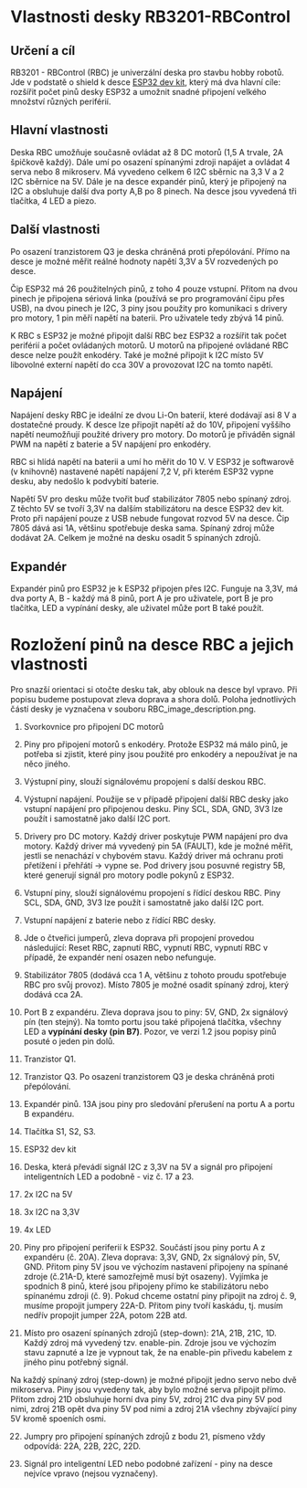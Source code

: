 # Vlastnosti desky RB3201-RBControl

## Určení a cíl

RB3201 - RBControl (RBC) je univerzální deska pro stavbu hobby robotů. Jde v podstatě o shield k desce 
 [ESP32 dev kit](https://www.espressif.com/en/products/hardware/esp32-devkitc/overview), který má dva hlavní cíle: rozšířit počet pinů desky ESP32 a umožnit snadné připojení velkého množství různých periférií. 

## Hlavní vlastnosti 

Deska RBC umožňuje současně ovládat až 8 DC motorů (1,5 A trvale, 2A špičkově každý). Dále umí po osazení spínanými zdroji napájet a ovládat 4 serva nebo 8 mikroserv. Má vyvedeno celkem 6 I2C sběrnic na 3,3 V a 2 I2C sběrnice na 5V. Dále je na desce expandér pinů, který je připojený na I2C a obsluhuje další dva porty A,B po 8 pinech. Na desce jsou vyvedená tři tlačítka, 4 LED a piezo. 

## Další vlastnosti 

Po osazení tranzistorem Q3 je deska chráněná proti přepólování. Přímo na desce je možné měřit reálné hodnoty napětí 3,3V a
5V rozvedených po desce. 

Čip ESP32 má 26 použitelných pinů, z toho 4 pouze vstupní. Přitom na dvou pinech je připojena sériová linka (používá se pro programování čipu přes USB), na dvou pinech je I2C, 3 piny jsou použity pro komunikaci s drivery pro motory, 1 pin měří napětí na baterii. Pro uživatele tedy zbývá 14 pinů. 

K RBC s ESP32 je možné připojit další RBC bez ESP32 a rozšířit tak počet periférií a počet ovládaných motorů. U motorů na připojené ovládané RBC desce nelze použít enkodéry. Také je možné připojit k I2C místo 5V libovolné externí napětí do cca 30V  a provozovat I2C na tomto napětí. 

## Napájení

Napájení desky RBC je ideální ze dvou Li-On baterií, které dodávají asi 8 V a dostatečné proudy. K desce lze připojit napětí až do 10V, připojení vyššího napětí neumožňují použité drivery pro motory. Do motorů je přiváděn signál PWM na napětí z baterie a 5V napájení pro enkodéry.  

RBC si hlídá napětí na baterii a umí ho měřit do 10 V. 
V ESP32 je softwarově (v knihovně) nastavené napětí napájení 7,2 V, při kterém ESP32 vypne desku, aby nedošlo k podvybití baterie.  

Napětí 5V pro desku může tvořit buď stabilizátor 7805 nebo spínaný zdroj.  
Z těchto 5V se tvoří 3,3V na dalším stabilizátoru na desce ESP32 dev kit. Proto při napájení pouze z USB nebude fungovat rozvod 5V na desce. 
Čip 7805 dává asi 1A, většinu spotřebuje deska sama. Spínaný zdroj může dodávat 2A. Celkem je možné na desku osadit 5 spínaných zdrojů.   


## Expandér

Expandér pinů pro ESP32 je k ESP32 připojen přes I2C. Funguje na 3,3V, má dva porty A, B - každý má 8 pinů, port A je pro uživatele, port B je pro tlačítka, LED a vypínání desky, ale uživatel může port B také použít.


# Rozložení pinů na desce RBC a jejich vlastnosti

Pro snazší orientaci si otočte desku tak, aby oblouk na desce byl vpravo. 
Při popisu budeme postupovat zleva doprava a shora dolů. Poloha jednotlivých částí desky je vyznačena v souboru RBC_image_description.png.

1. Svorkovnice pro připojení DC motorů 

2. Piny pro připojení motorů s enkodéry. Protože ESP32 má málo pinů, je potřeba si zjistit, které piny jsou použité pro enkodéry a nepoužívat je na něco jiného. 

3. Výstupní piny, slouží signálovému propojení s další deskou RBC. 

4. Výstupní napájení. Použije se v případě připojení další RBC desky jako vstupní napájení pro připojenou desku. 
 Piny SCL, SDA, GND, 3V3 lze použít i samostatně jako další I2C port.
 
5. Drivery pro DC motory. Každý driver poskytuje PWM napájení pro dva motory. Každý driver má vyvedený pin 5A (FAULT), 
kde je možné měřit, jestli se nenachází v chybovém stavu. Každý driver má ochranu proti přetížení i přehřátí -> vypne se. 
Pod drivery jsou posuvné registry 5B, které generují signál pro motory podle pokynů z ESP32.

6. Vstupní piny, slouží signálovému propojení s řídící deskou RBC. 
  Piny SCL, SDA, GND, 3V3 lze použít i samostatně jako další I2C port.

7. Vstupní napájení z baterie nebo z řídící RBC desky. 

8. Jde o čtveřici jumperů, zleva doprava při propojení provedou následující: Reset RBC, zapnutí RBC, vypnutí RBC, vypnutí RBC v případě, že expandér není osazen nebo nefunguje.  

9. Stabilizátor 7805 (dodává cca 1 A, většinu z tohoto proudu spotřebuje RBC pro svůj provoz). Místo 7805 je možné osadit spínaný zdroj, který dodává cca 2A.

10. Port B z expandéru. Zleva doprava jsou to piny: 5V, GND, 2x signálový pín (ten stejný).
Na tomto portu jsou také připojená tlačítka, všechny LED a **vypínání desky (pin B7)**. Pozor, ve verzi 1.2 jsou popisy pinů posuté o jeden pin dolů.

11. Tranzistor Q1. 

12.  Tranzistor Q3. Po osazení tranzistorem Q3 je deska chráněná proti přepólování.

13. Expandér pinů. 13A jsou piny pro sledování přerušení na portu A a portu B expandéru. 

14. Tlačítka S1, S2, S3. 

15. ESP32 dev kit 

16. Deska, která převádí signál I2C z 3,3V na 5V a signál pro připojení inteligentních LED a podobně - viz č. 17 a 23.

17. 2x I2C na 5V

18. 3x I2C na 3,3V

19. 4x LED 

20. Piny pro připojení periferií k ESP32. Součástí jsou piny portu A z expandéru (č. 20A). 
Zleva doprava: 3,3V, GND, 2x signálový pín, 5V, GND. Přitom piny 5V jsou ve výchozím nastavení připojeny na spínané zdroje (č.21A-D, které samozřejmě musí být osazeny). Vyjímka je spodních 8 pinů, které jsou připojeny přímo ke stabilizátoru nebo spínanému zdroji (č. 9). Pokud chceme ostatní piny připojit na zdroj č. 9, musíme propojit jumpery 22A-D. 
Přitom piny tvoří kaskádu, tj. musím nedřív propojit jumper 22A, potom 22B atd. 

21. Místo pro osazení spínaných zdrojů (step-down): 21A, 21B, 21C, 1D. Každý zdroj má vyvedený tzv. enable-pin. 
Zdroje jsou ve výchozím stavu zapnuté a lze je  vypnout tak, že na enable-pin přivedu kabelem z jiného pinu potřebný signál. 

Na každý spínaný zdroj (step-down) je možné připojit jedno servo nebo dvě mikroserva. Piny jsou vyvedeny tak, aby bylo možné serva připojit přímo. Přitom zdroj 21D obsluhuje horní dva piny 5V, zdroj 21C dva piny 5V pod nimi, zdroj 21B opět dva piny 5V pod nimi a zdroj 21A všechny zbývající piny 5V kromě spoeních osmi.


22. Jumpry pro připojení spínaných zdrojů z bodu 21, písmeno vždy odpovídá: 22A, 22B, 22C, 22D.

23. Signál pro inteligentní LED nebo podobné zařízení - piny na desce nejvíce vpravo (nejsou vyznačeny).

 
